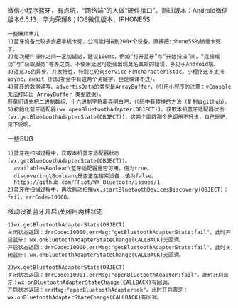 微信小程序蓝牙，有点坑，“网络端”的人做“硬件接口”。测试版本：Android微信版本6.5.13，华为荣耀8；IOS微信版本，IPHONE5S
	
	一些麻烦事儿
	1)蓝牙设备比较多会把手机卡死，公司能扫描到200+个设备，直接把iphone5S的微信卡死了。
	2)每次硬件操作之间一定加延迟，建议100ms，例如“打开蓝牙”与“开始扫描”间，“连接成功”与“获取服务”等等之类。不使用延迟可能会出现莫名其妙的错误，多见于Android端。
	3)注意JS的异步、并发特性，特别在轮询service下的characteristic。小程序还不支持async，await（代码补全中有这两个关键字，但是编译不过）。
	4)蓝牙的数据读写、advertisData的类型是ArrayBuffer，（引用小程序的注意：vConsole 无法打印出 ArrayBuffer 类型数据）。
	鞋童们请先把二进制数组、十六进制字符串弄明白吧，代码中有转换的方法（复制自github）。
	5)初始化蓝牙适配器(wx.openBluetoothAdapter(OBJECT))、获取本机蓝牙适配器状态(wx.getBluetoothAdapterState(OBJECT))，这两个函数那个先调用不好说，自己玩吧，见下说明。

一些BUG

	1)蓝牙在扫描过程中，获取本机蓝牙适配器状态(wx.getBluetoothAdapterState(OBJECT))。
	  available\Boolean\蓝牙适配器是否可用，值为true。
	  discovering\Boolean\是否正在搜索设备，值为false。
      https://github.com/FFiot/WX_Bluetooth/issues/1
    2)蓝牙在扫描过程中，再次启动扫描wx.startBluetoothDevicesDiscovery(OBJECT)：fail，errCode=10008。
	
移动设备蓝牙开启\关闭用两种状态

	1)wx.getBluetoothAdapterState(OBJECT)
	关闭状态返回：drrCode:10000,errMsg:"getBluetoothAdapterState:fail"。此时开启蓝牙: wx.onBluetoothAdapterStateChange(CALLBACK)无回调。
	开启状态返回：drrCode:10000,errMsg:"getBluetoothAdapterState:fail"。此时关闭蓝牙: wx.onBluetoothAdapterStateChange(CALLBACK)无回调。

	2)wx.getBluetoothAdapterState(OBJECT)
	关闭状态返回：drrCode:10001,errMsg:"openBluetoothAdapter:fail"。此时开启蓝牙：wx.onBluetoothAdapterStateChange(CALLBACK)有回调。
	开启状态返回：errMsg:"openBluetoothAdapter:ok"。此时开启蓝牙：wx.onBluetoothAdapterStateChange(CALLBACK)有回调。
